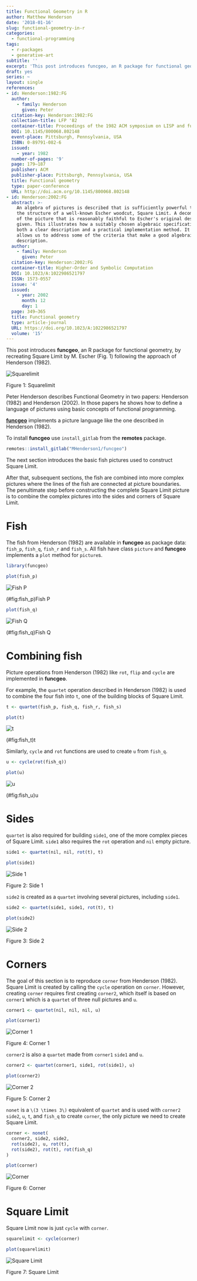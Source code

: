 ```yaml
---
title: Functional Geometry in R
author: Matthew Henderson
date: '2018-01-16'
slug: functional-geometry-in-r
categories:
  - functional-programming
tags:
  - r-packages
  - generative-art
subtitle: ''
excerpt: 'This post introduces funcgeo, an R package for functional geometry, by recreating Square Limit by M. Escher following the approach of Henderson (1982).'
draft: yes
series: ~
layout: single
references:
- id: Henderson:1982:FG
  author:
    - family: Henderson
      given: Peter
  citation-key: Henderson:1982:FG
  collection-title: LFP '82
  container-title: Proceedings of the 1982 ACM symposium on LISP and functional programming
  DOI: 10.1145/800068.802148
  event-place: Pittsburgh, Pennsylvania, USA
  ISBN: 0-89791-082-6
  issued:
    - year: 1982
  number-of-pages: '9'
  page: 179–187
  publisher: ACM
  publisher-place: Pittsburgh, Pennsylvania, USA
  title: Functional geometry
  type: paper-conference
  URL: http://doi.acm.org/10.1145/800068.802148
- id: Henderson:2002:FG
  abstract: >-
    An algebra of pictures is described that is sufficiently powerful to denote
    the structure of a well-known Escher woodcut, Square Limit. A decomposition
    of the picture that is reasonably faithful to Escher's original design is
    given. This illustrates how a suitably chosen algebraic specification can be
    both a clear description and a practical implementation method. It also
    allows us to address some of the criteria that make a good algebraic
    description.
  author:
    - family: Henderson
      given: Peter
  citation-key: Henderson:2002:FG
  container-title: Higher-Order and Symbolic Computation
  DOI: 10.1023/A:1022986521797
  ISSN: 1573-0557
  issue: '4'
  issued:
    - year: 2002
      month: 12
      day: 1
  page: 349–365
  title: Functional geometry
  type: article-journal
  URL: https://doi.org/10.1023/A:1022986521797
  volume: '15'
---
```


This post introduces **funcgeo**, an R package for functional geometry, by recreating Square Limit by M. Escher (Fig. 1) following the approach of Henderson (1982).

<div class="figure">

<img src="img/squarelimit-1.png" alt="Squarelimit"  />
<p class="caption">
Figure 1: Squarelimit
</p>

</div>

Peter Henderson describes Functional Geometry in two papers: Henderson (1982) and Henderson (2002).
In those papers he shows how to define a language of pictures using basic concepts of functional programming.

[**funcgeo**](https://mhenderson.github.io/funcgeo/) implements a picture language like the one described in Henderson (1982).

To install **funcgeo** use `install_gitlab` from the **remotes** package.

``` r
remotes::install_gitlab("MHenderson1/funcgeo")
```

The next section introduces the basic fish pictures used to construct Square Limit.

After that, subsequent sections, the fish are combined into more complex pictures where the lines of the fish are connected at picture boundaries.
The penultimate step before constructing the complete Square Limit picture is to combine the complex pictures into the sides and corners of Square Limit.

# Fish

The fish from Henderson (1982) are available in **funcgeo** as package data: `fish_p`, `fish_q`, `fish_r` and
`fish_s`.
All fish have class `picture` and **funcgeo** implements a `plot` method for `picture`s.

``` r
library(funcgeo)

plot(fish_p)
```

<div class="figure">

<img src="img/p-1.png" alt="Fish P"  />
<p class="caption">
(#fig:fish_p)Fish P
</p>

</div>

``` r
plot(fish_q)
```

<div class="figure">

<img src="img/q-1.png" alt="Fish Q"  />
<p class="caption">
(#fig:fish_q)Fish Q
</p>

</div>

# Combining fish

Picture operations from Henderson (1982) like `rot`, `flip` and `cycle` are implemented in **funcgeo**.

For example, the `quartet` operation described in Henderson (1982) is used to combine the four fish into `t`, one of the building blocks of Square Limit.

``` r
t <- quartet(fish_p, fish_q, fish_r, fish_s)

plot(t)
```

<div class="figure">

<img src="img/t-1.png" alt="t"  />
<p class="caption">
(#fig:fish_t)t
</p>

</div>

Similarly, `cycle` and `rot` functions are used to create `u` from `fish_q`.

``` r
u <- cycle(rot(fish_q))

plot(u)
```

<div class="figure">

<img src="img/u-1.png" alt="u"  />
<p class="caption">
(#fig:fish_u)u
</p>

</div>

# Sides

`quartet` is also required for building `side1`, one of the more complex pieces of Square Limit.
`side1` also requires the `rot` operation and `nil` empty picture.

``` r
side1 <- quartet(nil, nil, rot(t), t)

plot(side1)
```

<div class="figure">

<img src="img/side1-1.png" alt="Side 1"  />
<p class="caption">
Figure 2: Side 1
</p>

</div>

`side2` is created as a `quartet` involving several pictures, including `side1`.

``` r
side2 <- quartet(side1, side1, rot(t), t)

plot(side2)
```

<div class="figure">

<img src="img/side2-1.png" alt="Side 2"  />
<p class="caption">
Figure 3: Side 2
</p>

</div>

# Corners

The goal of this section is to reproduce `corner` from Henderson (1982).
Square Limit is created by calling the `cycle` operation on `corner`.
However, creating `corner` requires first creating `corner2`, which itself is based on `corner1` which is a `quartet` of three null pictures and `u`.

``` r
corner1 <- quartet(nil, nil, nil, u)

plot(corner1)
```

<div class="figure">

<img src="img/corner1-1.png" alt="Corner 1"  />
<p class="caption">
Figure 4: Corner 1
</p>

</div>

`corner2` is also a `quartet` made from `corner1` `side1` and `u`.

``` r
corner2 <- quartet(corner1, side1, rot(side1), u)

plot(corner2)
```

<div class="figure">

<img src="img/corner2-1.png" alt="Corner 2"  />
<p class="caption">
Figure 5: Corner 2
</p>

</div>

`nonet` is a `\(3 \times 3\)` equivalent of `quartet` and is used with `corner2` `side2`, `u`, `t`, and `fish_q` to create `corner`, the only picture we need to create Square Limit.

``` r
corner <- nonet(
  corner2, side2, side2,
  rot(side2), u, rot(t),
  rot(side2), rot(t), rot(fish_q)
)

plot(corner)
```

<div class="figure">

<img src="img/corner-1.png" alt="Corner"  />
<p class="caption">
Figure 6: Corner
</p>

</div>

# Square Limit

Square Limit now is just `cycle` with `corner`.

``` r
squarelimit <- cycle(corner)

plot(squarelimit)
```

<div class="figure">

<img src="img/squarelimit2-1.png" alt="Square Limit"  />
<p class="caption">
Figure 7: Square Limit
</p>

</div>
